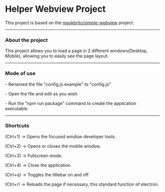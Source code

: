 <!-- -->
<div class="container">
    <h1>Helper Webview Project</h1>
    <p>This project is based on the <a href="https://github.com/maykbrito/simple-webview">maykbrito/simple-webview</a> project.</p>
    <hr>
    <h3>About the project</h3>
    <p>This project allows you to load a page in 2 different windows(Desktop, Mobile), allowing you to easily see the page layout.</p>
    <hr>
    <h3>Mode of use</h3>
    <p>- Renamed the file "config.js.example" to "config.js"</p>
    <p>- Open the file and edit as you wish.</p>
    <p>- Run the "npm run package" command to create the application executable.</p>
    <hr>
    <h3>Shortcuts</h3>
    <p>(Ctrl+1) -> Opens the focused window developer tools.</p>
    <p>(Ctrl+2) -> Opens or closes the mobile window.</p>
    <p>(Ctrl+3) -> Fullscreen mode.</p>
    <p>(Ctrl+4) -> Close the application.</p>
    <p>(Ctrl+q) -> Toggles the titlebar on and off</p>
    <p>(Ctrl+r) -> Reloads the page if necessary, this standard function of electron.</p>
</div>